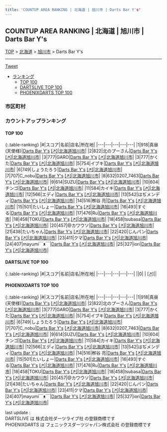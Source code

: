 ```yaml
---
title: 'COUNTUP AREA RANKING | 北海道 | 旭川市 | Darts Bar Y's'
---
```

## COUNTUP AREA RANKING | 北海道 | 旭川市 | Darts Bar Y's

[TOP](/darts/rank/) > [北海道](/darts/rank/北海道/) > [旭川市](/darts/rank/北海道/旭川市/) > Darts Bar Y's

___

<a href="https://twitter.com/share?ref_src=twsrc%5Etfw" data-text="COUNTUP AREA RANKING | 北海道旭川市Darts Bar Y's" class="twitter-share-button" data-hashtags="DARTSLIVE,PHOENIXDARTS,darts,ダーツ" data-show-count="false">Tweet</a>

* [ランキング](#カウントアップランキング)
    * [TOP 100](#top-100)
    * [DARTSLIVE TOP 100](#dartslive-top-100)
    * [PHOENIXDARTS TOP 100](#phoenixdarts-top-100)

### 市区町村

<ul>

</ul>

### カウントアップランキング

#### TOP 100



{:.table-ranking}
|#|スコア|名前|店名|所在地|
|---|---|---|---|---|
|1|918|<span class="rank-name-pd">真昼(天使様)</span>|<a href="/darts/rank/shops/7329.html">Darts Bar Y's</a> <a href="https://vs.phoenixdarts.com/jp/shop/shopDetailInfo/s_7329?s_seq=7329">[↗]</a>|<a href="/darts/rank/北海道/旭川市">北海道旭川市</a>|
|2|822|<span class="rank-name-pd">北のプーさん</span>|<a href="/darts/rank/shops/7329.html">Darts Bar Y's</a> <a href="https://vs.phoenixdarts.com/jp/shop/shopDetailInfo/s_7329?s_seq=7329">[↗]</a>|<a href="/darts/rank/北海道/旭川市">北海道旭川市</a>|
|3|777|<span class="rank-name-pd">GARO</span>|<a href="/darts/rank/shops/7329.html">Darts Bar Y's</a> <a href="https://vs.phoenixdarts.com/jp/shop/shopDetailInfo/s_7329?s_seq=7329">[↗]</a>|<a href="/darts/rank/北海道/旭川市">北海道旭川市</a>|
|3|777|<span class="rank-name-pd">かくた</span>|<a href="/darts/rank/shops/7329.html">Darts Bar Y's</a> <a href="https://vs.phoenixdarts.com/jp/shop/shopDetailInfo/s_7329?s_seq=7329">[↗]</a>|<a href="/darts/rank/北海道/旭川市">北海道旭川市</a>|
|5|754|<span class="rank-name-pd">イブキ</span>|<a href="/darts/rank/shops/7329.html">Darts Bar Y's</a> <a href="https://vs.phoenixdarts.com/jp/shop/shopDetailInfo/s_7329?s_seq=7329">[↗]</a>|<a href="/darts/rank/北海道/旭川市">北海道旭川市</a>|
|6|749|<span class="rank-name-pd">しょうたろう</span>|<a href="/darts/rank/shops/7329.html">Darts Bar Y's</a> <a href="https://vs.phoenixdarts.com/jp/shop/shopDetailInfo/s_7329?s_seq=7329">[↗]</a>|<a href="/darts/rank/北海道/旭川市">北海道旭川市</a>|
|7|707|<span class="rank-name-pd">C_nobu</span>|<a href="/darts/rank/shops/7329.html">Darts Bar Y's</a> <a href="https://vs.phoenixdarts.com/jp/shop/shopDetailInfo/s_7329?s_seq=7329">[↗]</a>|<a href="/darts/rank/北海道/旭川市">北海道旭川市</a>|
|8|632|<span class="rank-name-pd">0207_7463</span>|<a href="/darts/rank/shops/7329.html">Darts Bar Y's</a> <a href="https://vs.phoenixdarts.com/jp/shop/shopDetailInfo/s_7329?s_seq=7329">[↗]</a>|<a href="/darts/rank/北海道/旭川市">北海道旭川市</a>|
|9|614|<span class="rank-name-pd">SUZU</span>|<a href="/darts/rank/shops/7329.html">Darts Bar Y's</a> <a href="https://vs.phoenixdarts.com/jp/shop/shopDetailInfo/s_7329?s_seq=7329">[↗]</a>|<a href="/darts/rank/北海道/旭川市">北海道旭川市</a>|
|10|604|<span class="rank-name-pd">チンゴ</span>|<a href="/darts/rank/shops/7329.html">Darts Bar Y's</a> <a href="https://vs.phoenixdarts.com/jp/shop/shopDetailInfo/s_7329?s_seq=7329">[↗]</a>|<a href="/darts/rank/北海道/旭川市">北海道旭川市</a>|
|11|584|<span class="rank-name-pd">カイキ</span>|<a href="/darts/rank/shops/7329.html">Darts Bar Y's</a> <a href="https://vs.phoenixdarts.com/jp/shop/shopDetailInfo/s_7329?s_seq=7329">[↗]</a>|<a href="/darts/rank/北海道/旭川市">北海道旭川市</a>|
|12|566|<span class="rank-name-pd">エディ</span>|<a href="/darts/rank/shops/7329.html">Darts Bar Y's</a> <a href="https://vs.phoenixdarts.com/jp/shop/shopDetailInfo/s_7329?s_seq=7329">[↗]</a>|<a href="/darts/rank/北海道/旭川市">北海道旭川市</a>|
|13|542|<span class="rank-name-pd">はぢメンディ</span>|<a href="/darts/rank/shops/7329.html">Darts Bar Y's</a> <a href="https://vs.phoenixdarts.com/jp/shop/shopDetailInfo/s_7329?s_seq=7329">[↗]</a>|<a href="/darts/rank/北海道/旭川市">北海道旭川市</a>|
|14|516|<span class="rank-name-pd">栁谷 亮</span>|<a href="/darts/rank/shops/7329.html">Darts Bar Y's</a> <a href="https://vs.phoenixdarts.com/jp/shop/shopDetailInfo/s_7329?s_seq=7329">[↗]</a>|<a href="/darts/rank/北海道/旭川市">北海道旭川市</a>|
|15|501|<span class="rank-name-pd">たいしょー</span>|<a href="/darts/rank/shops/7329.html">Darts Bar Y's</a> <a href="https://vs.phoenixdarts.com/jp/shop/shopDetailInfo/s_7329?s_seq=7329">[↗]</a>|<a href="/darts/rank/北海道/旭川市">北海道旭川市</a>|
|16|493|<span class="rank-name-pd">すぐる</span>|<a href="/darts/rank/shops/7329.html">Darts Bar Y's</a> <a href="https://vs.phoenixdarts.com/jp/shop/shopDetailInfo/s_7329?s_seq=7329">[↗]</a>|<a href="/darts/rank/北海道/旭川市">北海道旭川市</a>|
|17|476|<span class="rank-name-pd">Ru</span>|<a href="/darts/rank/shops/7329.html">Darts Bar Y's</a> <a href="https://vs.phoenixdarts.com/jp/shop/shopDetailInfo/s_7329?s_seq=7329">[↗]</a>|<a href="/darts/rank/北海道/旭川市">北海道旭川市</a>|
|18|458|<span class="rank-name-pd">TOKU</span>|<a href="/darts/rank/shops/7329.html">Darts Bar Y's</a> <a href="https://vs.phoenixdarts.com/jp/shop/shopDetailInfo/s_7329?s_seq=7329">[↗]</a>|<a href="/darts/rank/北海道/旭川市">北海道旭川市</a>|
|18|458|<span class="rank-name-pd">tsubasa</span>|<a href="/darts/rank/shops/7329.html">Darts Bar Y's</a> <a href="https://vs.phoenixdarts.com/jp/shop/shopDetailInfo/s_7329?s_seq=7329">[↗]</a>|<a href="/darts/rank/北海道/旭川市">北海道旭川市</a>|
|20|457|<span class="rank-name-pd">@カワウソ</span>|<a href="/darts/rank/shops/7329.html">Darts Bar Y's</a> <a href="https://vs.phoenixdarts.com/jp/shop/shopDetailInfo/s_7329?s_seq=7329">[↗]</a>|<a href="/darts/rank/北海道/旭川市">北海道旭川市</a>|
|21|438|<span class="rank-name-pd">たいちゃん</span>|<a href="/darts/rank/shops/7329.html">Darts Bar Y's</a> <a href="https://vs.phoenixdarts.com/jp/shop/shopDetailInfo/s_7329?s_seq=7329">[↗]</a>|<a href="/darts/rank/北海道/旭川市">北海道旭川市</a>|
|22|420|<span class="rank-name-pd">じんパン</span>|<a href="/darts/rank/shops/7329.html">Darts Bar Y's</a> <a href="https://vs.phoenixdarts.com/jp/shop/shopDetailInfo/s_7329?s_seq=7329">[↗]</a>|<a href="/darts/rank/北海道/旭川市">北海道旭川市</a>|
|23|411|<span class="rank-name-pd">クマ</span>|<a href="/darts/rank/shops/7329.html">Darts Bar Y's</a> <a href="https://vs.phoenixdarts.com/jp/shop/shopDetailInfo/s_7329?s_seq=7329">[↗]</a>|<a href="/darts/rank/北海道/旭川市">北海道旭川市</a>|
|24|407|<span class="rank-name-pd">mayumi⁠￣⁠ᴥ⁠￣⁠</span>|<a href="/darts/rank/shops/7329.html">Darts Bar Y's</a> <a href="https://vs.phoenixdarts.com/jp/shop/shopDetailInfo/s_7329?s_seq=7329">[↗]</a>|<a href="/darts/rank/北海道/旭川市">北海道旭川市</a>|
|25|327|<span class="rank-name-pd">iori</span>|<a href="/darts/rank/shops/7329.html">Darts Bar Y's</a> <a href="https://vs.phoenixdarts.com/jp/shop/shopDetailInfo/s_7329?s_seq=7329">[↗]</a>|<a href="/darts/rank/北海道/旭川市">北海道旭川市</a>|


#### DARTSLIVE TOP 100



{:.table-ranking}
|#|スコア|名前|店名|所在地|
|---|---|---|---|---|
||0|<span class="rank-name-dl"> </span>|<a href="/darts/rank/shops/.html"></a> <a href="">[↗]</a>|<a href="/darts/rank//"></a>|


#### PHOENIXDARTS TOP 100



{:.table-ranking}
|#|スコア|名前|店名|所在地|
|---|---|---|---|---|
|1|918|<span class="rank-name-pd">真昼(天使様)</span>|<a href="/darts/rank/shops/7329.html">Darts Bar Y's</a> <a href="https://vs.phoenixdarts.com/jp/shop/shopDetailInfo/s_7329?s_seq=7329">[↗]</a>|<a href="/darts/rank/北海道/旭川市">北海道旭川市</a>|
|2|822|<span class="rank-name-pd">北のプーさん</span>|<a href="/darts/rank/shops/7329.html">Darts Bar Y's</a> <a href="https://vs.phoenixdarts.com/jp/shop/shopDetailInfo/s_7329?s_seq=7329">[↗]</a>|<a href="/darts/rank/北海道/旭川市">北海道旭川市</a>|
|3|777|<span class="rank-name-pd">GARO</span>|<a href="/darts/rank/shops/7329.html">Darts Bar Y's</a> <a href="https://vs.phoenixdarts.com/jp/shop/shopDetailInfo/s_7329?s_seq=7329">[↗]</a>|<a href="/darts/rank/北海道/旭川市">北海道旭川市</a>|
|3|777|<span class="rank-name-pd">かくた</span>|<a href="/darts/rank/shops/7329.html">Darts Bar Y's</a> <a href="https://vs.phoenixdarts.com/jp/shop/shopDetailInfo/s_7329?s_seq=7329">[↗]</a>|<a href="/darts/rank/北海道/旭川市">北海道旭川市</a>|
|5|754|<span class="rank-name-pd">イブキ</span>|<a href="/darts/rank/shops/7329.html">Darts Bar Y's</a> <a href="https://vs.phoenixdarts.com/jp/shop/shopDetailInfo/s_7329?s_seq=7329">[↗]</a>|<a href="/darts/rank/北海道/旭川市">北海道旭川市</a>|
|6|749|<span class="rank-name-pd">しょうたろう</span>|<a href="/darts/rank/shops/7329.html">Darts Bar Y's</a> <a href="https://vs.phoenixdarts.com/jp/shop/shopDetailInfo/s_7329?s_seq=7329">[↗]</a>|<a href="/darts/rank/北海道/旭川市">北海道旭川市</a>|
|7|707|<span class="rank-name-pd">C_nobu</span>|<a href="/darts/rank/shops/7329.html">Darts Bar Y's</a> <a href="https://vs.phoenixdarts.com/jp/shop/shopDetailInfo/s_7329?s_seq=7329">[↗]</a>|<a href="/darts/rank/北海道/旭川市">北海道旭川市</a>|
|8|632|<span class="rank-name-pd">0207_7463</span>|<a href="/darts/rank/shops/7329.html">Darts Bar Y's</a> <a href="https://vs.phoenixdarts.com/jp/shop/shopDetailInfo/s_7329?s_seq=7329">[↗]</a>|<a href="/darts/rank/北海道/旭川市">北海道旭川市</a>|
|9|614|<span class="rank-name-pd">SUZU</span>|<a href="/darts/rank/shops/7329.html">Darts Bar Y's</a> <a href="https://vs.phoenixdarts.com/jp/shop/shopDetailInfo/s_7329?s_seq=7329">[↗]</a>|<a href="/darts/rank/北海道/旭川市">北海道旭川市</a>|
|10|604|<span class="rank-name-pd">チンゴ</span>|<a href="/darts/rank/shops/7329.html">Darts Bar Y's</a> <a href="https://vs.phoenixdarts.com/jp/shop/shopDetailInfo/s_7329?s_seq=7329">[↗]</a>|<a href="/darts/rank/北海道/旭川市">北海道旭川市</a>|
|11|584|<span class="rank-name-pd">カイキ</span>|<a href="/darts/rank/shops/7329.html">Darts Bar Y's</a> <a href="https://vs.phoenixdarts.com/jp/shop/shopDetailInfo/s_7329?s_seq=7329">[↗]</a>|<a href="/darts/rank/北海道/旭川市">北海道旭川市</a>|
|12|566|<span class="rank-name-pd">エディ</span>|<a href="/darts/rank/shops/7329.html">Darts Bar Y's</a> <a href="https://vs.phoenixdarts.com/jp/shop/shopDetailInfo/s_7329?s_seq=7329">[↗]</a>|<a href="/darts/rank/北海道/旭川市">北海道旭川市</a>|
|13|542|<span class="rank-name-pd">はぢメンディ</span>|<a href="/darts/rank/shops/7329.html">Darts Bar Y's</a> <a href="https://vs.phoenixdarts.com/jp/shop/shopDetailInfo/s_7329?s_seq=7329">[↗]</a>|<a href="/darts/rank/北海道/旭川市">北海道旭川市</a>|
|14|516|<span class="rank-name-pd">栁谷 亮</span>|<a href="/darts/rank/shops/7329.html">Darts Bar Y's</a> <a href="https://vs.phoenixdarts.com/jp/shop/shopDetailInfo/s_7329?s_seq=7329">[↗]</a>|<a href="/darts/rank/北海道/旭川市">北海道旭川市</a>|
|15|501|<span class="rank-name-pd">たいしょー</span>|<a href="/darts/rank/shops/7329.html">Darts Bar Y's</a> <a href="https://vs.phoenixdarts.com/jp/shop/shopDetailInfo/s_7329?s_seq=7329">[↗]</a>|<a href="/darts/rank/北海道/旭川市">北海道旭川市</a>|
|16|493|<span class="rank-name-pd">すぐる</span>|<a href="/darts/rank/shops/7329.html">Darts Bar Y's</a> <a href="https://vs.phoenixdarts.com/jp/shop/shopDetailInfo/s_7329?s_seq=7329">[↗]</a>|<a href="/darts/rank/北海道/旭川市">北海道旭川市</a>|
|17|476|<span class="rank-name-pd">Ru</span>|<a href="/darts/rank/shops/7329.html">Darts Bar Y's</a> <a href="https://vs.phoenixdarts.com/jp/shop/shopDetailInfo/s_7329?s_seq=7329">[↗]</a>|<a href="/darts/rank/北海道/旭川市">北海道旭川市</a>|
|18|458|<span class="rank-name-pd">TOKU</span>|<a href="/darts/rank/shops/7329.html">Darts Bar Y's</a> <a href="https://vs.phoenixdarts.com/jp/shop/shopDetailInfo/s_7329?s_seq=7329">[↗]</a>|<a href="/darts/rank/北海道/旭川市">北海道旭川市</a>|
|18|458|<span class="rank-name-pd">tsubasa</span>|<a href="/darts/rank/shops/7329.html">Darts Bar Y's</a> <a href="https://vs.phoenixdarts.com/jp/shop/shopDetailInfo/s_7329?s_seq=7329">[↗]</a>|<a href="/darts/rank/北海道/旭川市">北海道旭川市</a>|
|20|457|<span class="rank-name-pd">@カワウソ</span>|<a href="/darts/rank/shops/7329.html">Darts Bar Y's</a> <a href="https://vs.phoenixdarts.com/jp/shop/shopDetailInfo/s_7329?s_seq=7329">[↗]</a>|<a href="/darts/rank/北海道/旭川市">北海道旭川市</a>|
|21|438|<span class="rank-name-pd">たいちゃん</span>|<a href="/darts/rank/shops/7329.html">Darts Bar Y's</a> <a href="https://vs.phoenixdarts.com/jp/shop/shopDetailInfo/s_7329?s_seq=7329">[↗]</a>|<a href="/darts/rank/北海道/旭川市">北海道旭川市</a>|
|22|420|<span class="rank-name-pd">じんパン</span>|<a href="/darts/rank/shops/7329.html">Darts Bar Y's</a> <a href="https://vs.phoenixdarts.com/jp/shop/shopDetailInfo/s_7329?s_seq=7329">[↗]</a>|<a href="/darts/rank/北海道/旭川市">北海道旭川市</a>|
|23|411|<span class="rank-name-pd">クマ</span>|<a href="/darts/rank/shops/7329.html">Darts Bar Y's</a> <a href="https://vs.phoenixdarts.com/jp/shop/shopDetailInfo/s_7329?s_seq=7329">[↗]</a>|<a href="/darts/rank/北海道/旭川市">北海道旭川市</a>|
|24|407|<span class="rank-name-pd">mayumi⁠￣⁠ᴥ⁠￣⁠</span>|<a href="/darts/rank/shops/7329.html">Darts Bar Y's</a> <a href="https://vs.phoenixdarts.com/jp/shop/shopDetailInfo/s_7329?s_seq=7329">[↗]</a>|<a href="/darts/rank/北海道/旭川市">北海道旭川市</a>|
|25|327|<span class="rank-name-pd">iori</span>|<a href="/darts/rank/shops/7329.html">Darts Bar Y's</a> <a href="https://vs.phoenixdarts.com/jp/shop/shopDetailInfo/s_7329?s_seq=7329">[↗]</a>|<a href="/darts/rank/北海道/旭川市">北海道旭川市</a>|


<div class="footer border-top border-gray-light mt-5 pt-3 text-right text-gray">
    last update : <span style="font-weight: italic" id="foot_last_modified"></span><br />
    DARTSLIVE は 株式会社ダーツライブ社 の登録商標です<br />
    PHOENIXDARTS は フェニックスダーツジャパン株式会社 の登録商標です<br />
</div>

<script src="https://cdnjs.cloudflare.com/ajax/libs/jquery.tablesorter/2.31.3/js/jquery.tablesorter.min.js" integrity="sha512-qzgd5cYSZcosqpzpn7zF2ZId8f/8CHmFKZ8j7mU4OUXTNRd5g+ZHBPsgKEwoqxCtdQvExE5LprwwPAgoicguNg==" crossorigin="anonymous" referrerpolicy="no-referrer"></script>
<link rel="stylesheet" href="https://cdnjs.cloudflare.com/ajax/libs/jquery.tablesorter/2.31.3/css/theme.default.min.css" integrity="sha512-wghhOJkjQX0Lh3NSWvNKeZ0ZpNn+SPVXX1Qyc9OCaogADktxrBiBdKGDoqVUOyhStvMBmJQ8ZdMHiR3wuEq8+w==" crossorigin="anonymous" referrerpolicy="no-referrer" />
<script>
$(function() {
    $(".table-ranking").tablesorter({sortList:[[0, 0]]});
    $("#foot_last_modified").text(formatDate(new Date(document.lastModified), 'yyyy-MM-dd HH:mm:ss'));
});
</script>

<script async src="https://platform.twitter.com/widgets.js" charset="utf-8"></script>
